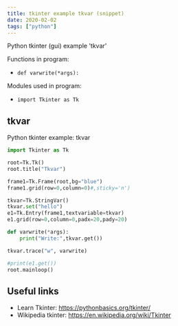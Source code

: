 ```yaml
---
title: tkinter example tkvar (snippet)
date: 2020-02-02
tags: ["python"]
---
```

Python tkinter (gui) example 'tkvar'

Functions in program: 
* `def varwrite(*args):`

Modules used in program: 
* `import Tkinter as Tk`

## tkvar

Python tkinter example: tkvar

```python
import Tkinter as Tk

root=Tk.Tk()
root.title("Tkvar")

frame1=Tk.Frame(root,bg="blue")
frame1.grid(row=0,column=0)#,sticky='n')

tkvar=Tk.StringVar()
tkvar.set("hello")
e1=Tk.Entry(frame1,textvariable=tkvar)
e1.grid(row=0,column=0,padx=20,pady=20)

def varwrite(*args):
    print("Write:",tkvar.get())

tkvar.trace("w", varwrite)

#print(e1.get())
root.mainloop()


```

## Useful links

- Learn Tkinter: https://pythonbasics.org/tkinter/
- Wikipedia tkinter: https://en.wikipedia.org/wiki/Tkinter
